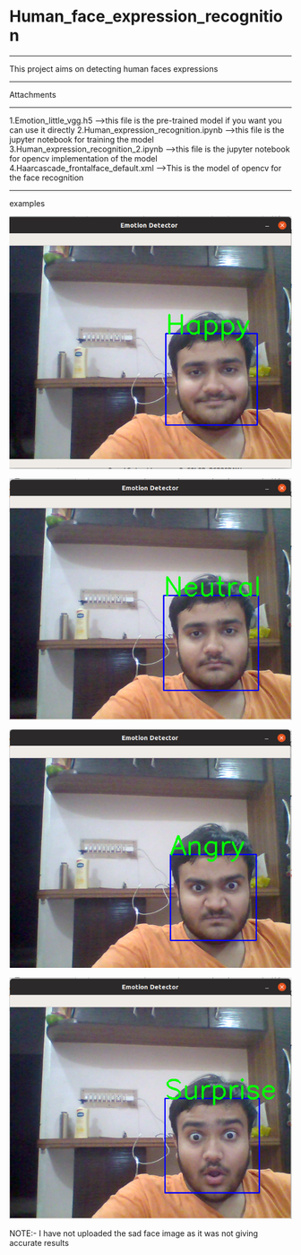 # Human_face_expression_recognition
******************************************************************************************************************************
This project aims on detecting human faces expressions
******************************************************************************************************************************
Attachments
______________________________________________________________________________________________________________________________
1.Emotion_little_vgg.h5
-->this file is the pre-trained model if you want you can use it directly
2.Human_expression_recognition.ipynb
-->this file is the jupyter notebook for training the model
3.Human_expression_recognition_2.ipynb
-->this file is the jupyter notebook for opencv implementation of the model
4.Haarcascade_frontalface_default.xml
-->This is the model of opencv for the face recognition
_____________________________________________________________________________________________________________________________
examples



![](github1.png)



![](github2.png)



![](github3.png)



![](github4.png)




NOTE:- I have not uploaded the sad face image as it was not giving accurate results
